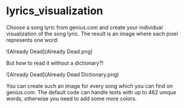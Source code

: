 # lyrics_visualization
Choose a song lyric from genius.com and create your individual visualization of the song lyric. The result is an image where each pixel represents one word:

![Already Dead](Already Dead.png)

But how to read it without a dictionary?! 

![Already Dead](Already Dead Dictionary.png)

You can create such an image for every song which you can find on genius.com. The default code can handle texts with up to 462 unique words, otherwise you need to add some more colors.
